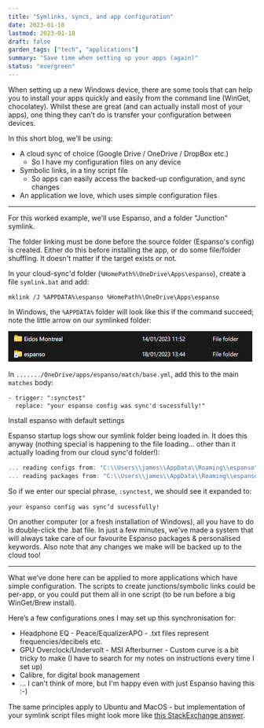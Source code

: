 ```yaml
---
title: "Symlinks, syncs, and app configuration"
date: 2023-01-18
lastmod: 2023-01-18
draft: false
garden_tags: ["tech", "applications"]
summary: "Save time when setting up your apps (again)"
status: "evergreen"
---
```


When setting up a new Windows device, there are some tools that can help you to install your apps quickly and easily from the command line (WinGet, chocolatey). Whilst these are great (and can actually install most of your apps), one thing they can’t do is transfer your configuration between devices.

[//]: #  (TODO link to a blog on what I found about export/import apps WinGet, chocolatey, etc.)
[//]: # ([Essential Windows setup]&#40;https://www.notion.so/Essential-Windows-setup-06c52a2fb84141dd8ab7bf89f7bb2083&#41;)

In this short blog, we’ll be using:

- A cloud sync of choice (Google Drive / OneDrive / DropBox etc.)
    - So I have my configuration files on any device
- Symbolic links, in a tiny script file
    - So apps can easily access the backed-up configuration, and sync changes
- An application we love, which uses simple configuration files

--- 

For this worked example, we'll use Espanso, and a folder "Junction" symlink.

The folder linking must be done before the source folder (Espanso's config) is created. Either do this before installing the app, or do some file/folder shuffling.
It doesn't matter if the target exists or not.

In your cloud-sync'd folder (`%HomePath%\OneDrive\Apps\espanso`), create a file `symlink.bat` and add:

```
mklink /J %APPDATA%\espanso %HomePath%\OneDrive\Apps\espanso
```

In Windows, the `%APPDATA%` folder will look like this if the command succeed; note the little arrow on our symlinked folder:

![Untitled](symlink_folder_icon.png)

In `......./OneDrive/apps/espanso/match/base.yml`, add this to the main `matches` body:

```
- trigger: ":synctest"
  replace: "your espanso config was sync'd sucessfully!"
```

Install espanso with default settings

Espanso startup logs show our symlink folder being loaded in. It does this anyway (nothing special is happening to the file loading... other than it actually loading from our cloud sync'd folder!):

```scala
... reading configs from: "C:\\Users\\james\\AppData\\Roaming\\espanso"
... reading packages from: "C:\\Users\\james\\AppData\\Roaming\\espanso\\match\\packages"
```

So if we enter our special phrase, `:synctest`, we should see it expanded to:

`your espanso config was sync’d sucessfully!`


On another computer (or a fresh installation of Windows), all you have to do is double-click the .bat file.
In just a few minutes, we've made a system that will always take care of our favourite Espanso packages & personalised keywords.
Also note that any changes we make will be backed up to the cloud too!

---

What we’ve done here can be applied to more applications which have simple configuration. 
The scripts to create junctions/symbolic links could be per-app, or you could put them all in one script (to be run before a big WinGet/Brew install).

Here’s a few configurations ones I may set up this synchronisation for:

- Headphone EQ - Peace/EqualizerAPO - .txt files represent frequencies/decibels etc.
- GPU Overclock/Undervolt - MSI Afterburner - Custom curve is a bit tricky to make (I have to search for my notes on instructions every time I set up)
- Calibre, for digital book management
- ... I can't think of more, but I'm happy even with just Espanso having this :-)

The same principles apply to Ubuntu and MacOS - but implementation of your symlink script files might look more like [this StackExchange answer](https://apple.stackexchange.com/a/115647).
